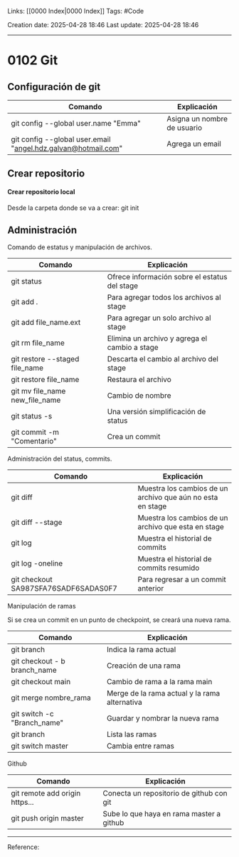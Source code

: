 Links: [[0000 Index|0000 Index]]
Tags: #Code

Creation date: 2025-04-28 18:46
Last update: 2025-04-28 18:46

---
# 0102 Git

## Configuración de git

| Comando                                                       | Explicación                 |
| ------------------------------------------------------------- | --------------------------- |
| git config --global user.name "Emma"                          | Asigna un nombre de usuario |
| git config --global user.email "angel.hdz.galvan@hotmail.com" | Agrega un email             |
## Crear repositorio
#### Crear repositorio local
Desde la carpeta donde se va a crear:
git init

## Administración

Comando de estatus y manipulación de archivos.

| Comando                        | Explicación                                   |
| ------------------------------ | --------------------------------------------- |
| git status                     | Ofrece información sobre el estatus del stage |
| git add .                      | Para agregar todos los archivos al stage      |
| git add file_name.ext          | Para agregar un solo archivo al stage         |
| git rm file_name               | Elimina un archivo y agrega el cambio a stage |
| git restore --staged file_name | Descarta el cambio al archivo del stage       |
| git restore file_name          | Restaura el archivo                           |
| git mv file_name new_file_name | Cambio de nombre                              |
| git status -s                  | Una versión simplificación de status          |
| git commit -m "Comentario"     | Crea un commit                                |

Administración del status, commits.

| Comando                              | Explicación                                                |
| ------------------------------------ | ---------------------------------------------------------- |
| git diff                             | Muestra los cambios de un archivo que aún no esta en stage |
| git diff --stage                     | Muestra los cambios de un archivo que esta en stage        |
| git log                              | Muestra el historial de commits                            |
| git log -oneline                     | Muestra el historial de commits resumido                   |
| git checkout SA987SFA76SADF6SADAS0F7 | Para regresar a un commit anterior                         |

Manipulación de ramas

Si se crea un commit en un punto de checkpoint, se creará una nueva rama.

| Comando                      | Explicación                                   |
| ---------------------------- | --------------------------------------------- |
| git branch                   | Indica la rama actual                         |
| git checkout - b branch_name | Creación de una rama                          |
| git checkout main            | Cambio de rama a la rama main                 |
| git merge nombre_rama        | Merge de la rama actual y la rama alternativa |
| git switch -c "Branch_name"  | Guardar y nombrar la nueva rama               |
| git branch                   | Lista las ramas                               |
| git switch master            | Cambia entre ramas                            |

Github

| Comando                        | Explicación                              |
| ------------------------------ | ---------------------------------------- |
| git remote add origin https... | Conecta un repositorio de github con git |
| git push origin master         | Sube lo que haya en rama master a github |





---
Reference: